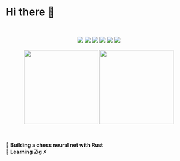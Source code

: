 # Hi there 👋
<br>
<p align="center">
      <img src="https://skillicons.dev/icons?i=unity,codepen,figma,svg,py" />
      <img src="https://skillicons.dev/icons?i=css,html,markdown,ts" />
      <img src="https://skillicons.dev/icons?i=astro,vite,svelte,vue,react" />
      <img src="https://skillicons.dev/icons?i=threejs,nodejs,deno,firebase,supabase" />
      <img src="https://skillicons.dev/icons?i=c,cs,cpp,carbon" />
      <img src="https://skillicons.dev/icons?i=rust,tauri,yew,rocket"/>
   <br><br>
   <img height=200 align="center" src="https://github-readme-stats.vercel.app/api?username=sklbz&theme=catppuccin_mocha&count_private=true&show_icons=true&hide_border=true&rank_icon=github&hide=contrib">
   <img height=200 align="center"src="https://github-readme-stats.vercel.app/api/top-langs?locale=en&layout=donut&theme=catppuccin_mocha&hide_border=true&username=sklbz&hide=hlsl,cmake,javascript,html,css,lua,makefile">
</p>
<br><br>
<b> 🔭 Building a chess neural net with Rust<br> 🌱 Learning Zig ⚡ </b>

<!--
- 🔭 I’m currently working on ...
- 👯 I’m looking to collaborate on ...
- 🤔 I’m looking for help with ...
- 💬 Ask me about ...
- 📫 How to reach me: ...
- ⚡ Fun fact: ...
-->
